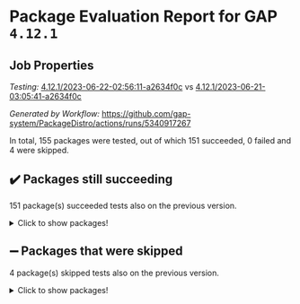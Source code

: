 # Package Evaluation Report for GAP `4.12.1`

## Job Properties

*Testing:* [4.12.1/2023-06-22-02:56:11-a2634f0c](https://github.com/gap-system/PackageDistro/blob/data/reports/4.12.1/2023-06-22-02:56:11-a2634f0c) vs [4.12.1/2023-06-21-03:05:41-a2634f0c](https://github.com/gap-system/PackageDistro/blob/data/reports/4.12.1/2023-06-21-03:05:41-a2634f0c)

*Generated by Workflow:* https://github.com/gap-system/PackageDistro/actions/runs/5340917267

In total, 155 packages were tested, out of which 151 succeeded, 0 failed and 4 were skipped.

## :heavy_check_mark: Packages still succeeding

151 package(s) succeeded tests also on the previous version.
<details><summary>Click to show packages!</summary>

- 4ti2interface 2023.02-04 [(success)](https://github.com/gap-system/PackageDistro/actions/runs/5340917267/jobs/9681390615)
- ace 5.6.2 [(success)](https://github.com/gap-system/PackageDistro/actions/runs/5340917267/jobs/9681390712)
- aclib 1.3.2 [(success)](https://github.com/gap-system/PackageDistro/actions/runs/5340917267/jobs/9681390817)
- agt 0.3.1 [(success)](https://github.com/gap-system/PackageDistro/actions/runs/5340917267/jobs/9681390919)
- alnuth 3.2.1 [(success)](https://github.com/gap-system/PackageDistro/actions/runs/5340917267/jobs/9681391033)
- anupq 3.3.0 [(success)](https://github.com/gap-system/PackageDistro/actions/runs/5340917267/jobs/9681391143)
- atlasrep 2.1.6 [(success)](https://github.com/gap-system/PackageDistro/actions/runs/5340917267/jobs/9681391243)
- autodoc 2023.06.19 [(success)](https://github.com/gap-system/PackageDistro/actions/runs/5340917267/jobs/9681391336)
- automata 1.15 [(success)](https://github.com/gap-system/PackageDistro/actions/runs/5340917267/jobs/9681391469)
- automgrp 1.3.2 [(success)](https://github.com/gap-system/PackageDistro/actions/runs/5340917267/jobs/9681391577)
- autpgrp 1.11 [(success)](https://github.com/gap-system/PackageDistro/actions/runs/5340917267/jobs/9681391688)
- cap 2023.06-04 [(success)](https://github.com/gap-system/PackageDistro/actions/runs/5340917267/jobs/9681391789)
- caratinterface 2.3.5 [(success)](https://github.com/gap-system/PackageDistro/actions/runs/5340917267/jobs/9681391883)
- cddinterface 2022.11.01 [(success)](https://github.com/gap-system/PackageDistro/actions/runs/5340917267/jobs/9681391997)
- circle 1.6.6 [(success)](https://github.com/gap-system/PackageDistro/actions/runs/5340917267/jobs/9681392117)
- classicpres 1.22 [(success)](https://github.com/gap-system/PackageDistro/actions/runs/5340917267/jobs/9681392226)
- cohomolo 1.6.11 [(success)](https://github.com/gap-system/PackageDistro/actions/runs/5340917267/jobs/9681392347)
- congruence 1.2.5 [(success)](https://github.com/gap-system/PackageDistro/actions/runs/5340917267/jobs/9681392462)
- corelg 1.56 [(success)](https://github.com/gap-system/PackageDistro/actions/runs/5340917267/jobs/9681392576)
- crime 1.6 [(success)](https://github.com/gap-system/PackageDistro/actions/runs/5340917267/jobs/9681392697)
- crisp 1.4.6 [(success)](https://github.com/gap-system/PackageDistro/actions/runs/5340917267/jobs/9681392837)
- crypting 0.10.4 [(success)](https://github.com/gap-system/PackageDistro/actions/runs/5340917267/jobs/9681392963)
- cryst 4.1.26 [(success)](https://github.com/gap-system/PackageDistro/actions/runs/5340917267/jobs/9681393092)
- crystcat 1.1.10 [(success)](https://github.com/gap-system/PackageDistro/actions/runs/5340917267/jobs/9681393235)
- ctbllib 1.3.6 [(success)](https://github.com/gap-system/PackageDistro/actions/runs/5340917267/jobs/9681393368)
- cubefree 1.19 [(success)](https://github.com/gap-system/PackageDistro/actions/runs/5340917267/jobs/9681393480)
- curlinterface 2.3.2 [(success)](https://github.com/gap-system/PackageDistro/actions/runs/5340917267/jobs/9681393593)
- cvec 2.8.1 [(success)](https://github.com/gap-system/PackageDistro/actions/runs/5340917267/jobs/9681393703)
- datastructures 0.3.0 [(success)](https://github.com/gap-system/PackageDistro/actions/runs/5340917267/jobs/9681393831)
- deepthought 1.0.6 [(success)](https://github.com/gap-system/PackageDistro/actions/runs/5340917267/jobs/9681393957)
- design 1.8 [(success)](https://github.com/gap-system/PackageDistro/actions/runs/5340917267/jobs/9681394064)
- difsets 2.3.1 [(success)](https://github.com/gap-system/PackageDistro/actions/runs/5340917267/jobs/9681394174)
- digraphs 1.6.2 [(success)](https://github.com/gap-system/PackageDistro/actions/runs/5340917267/jobs/9681394274)
- edim 1.3.7 [(success)](https://github.com/gap-system/PackageDistro/actions/runs/5340917267/jobs/9681394378)
- example 4.3.4 [(success)](https://github.com/gap-system/PackageDistro/actions/runs/5340917267/jobs/9681394498)
- examplesforhomalg 2023.02-04 [(success)](https://github.com/gap-system/PackageDistro/actions/runs/5340917267/jobs/9681394625)
- factint 1.6.3 [(success)](https://github.com/gap-system/PackageDistro/actions/runs/5340917267/jobs/9681394747)
- ferret 1.0.9 [(success)](https://github.com/gap-system/PackageDistro/actions/runs/5340917267/jobs/9681394870)
- fga 1.5.0 [(success)](https://github.com/gap-system/PackageDistro/actions/runs/5340917267/jobs/9681394995)
- fining 1.5.5 [(success)](https://github.com/gap-system/PackageDistro/actions/runs/5340917267/jobs/9681395110)
- float 1.0.3 [(success)](https://github.com/gap-system/PackageDistro/actions/runs/5340917267/jobs/9681395228)
- format 1.4.3 [(success)](https://github.com/gap-system/PackageDistro/actions/runs/5340917267/jobs/9681395331)
- forms 1.2.9 [(success)](https://github.com/gap-system/PackageDistro/actions/runs/5340917267/jobs/9681395446)
- fplsa 1.2.6 [(success)](https://github.com/gap-system/PackageDistro/actions/runs/5340917267/jobs/9681395552)
- fr 2.4.12 [(success)](https://github.com/gap-system/PackageDistro/actions/runs/5340917267/jobs/9681395668)
- francy 2.0.3 [(success)](https://github.com/gap-system/PackageDistro/actions/runs/5340917267/jobs/9681395762)
- fwtree 1.3 [(success)](https://github.com/gap-system/PackageDistro/actions/runs/5340917267/jobs/9681395865)
- gapdoc 1.6.6 [(success)](https://github.com/gap-system/PackageDistro/actions/runs/5340917267/jobs/9681395959)
- gauss 2023.02-04 [(success)](https://github.com/gap-system/PackageDistro/actions/runs/5340917267/jobs/9681396047)
- gaussforhomalg 2023.02-04 [(success)](https://github.com/gap-system/PackageDistro/actions/runs/5340917267/jobs/9681396137)
- gbnp 1.0.5 [(success)](https://github.com/gap-system/PackageDistro/actions/runs/5340917267/jobs/9681396227)
- generalizedmorphismsforcap 2023.03-01 [(success)](https://github.com/gap-system/PackageDistro/actions/runs/5340917267/jobs/9681396313)
- genss 1.6.8 [(success)](https://github.com/gap-system/PackageDistro/actions/runs/5340917267/jobs/9681396400)
- gradedmodules 2023.02-04 [(success)](https://github.com/gap-system/PackageDistro/actions/runs/5340917267/jobs/9681396500)
- gradedringforhomalg 2023.02-04 [(success)](https://github.com/gap-system/PackageDistro/actions/runs/5340917267/jobs/9681396592)
- grape 4.9.0 [(success)](https://github.com/gap-system/PackageDistro/actions/runs/5340917267/jobs/9681396675)
- groupoids 1.73 [(success)](https://github.com/gap-system/PackageDistro/actions/runs/5340917267/jobs/9681396768)
- grpconst 2.6.4 [(success)](https://github.com/gap-system/PackageDistro/actions/runs/5340917267/jobs/9681396858)
- guarana 0.96.3 [(success)](https://github.com/gap-system/PackageDistro/actions/runs/5340917267/jobs/9681396940)
- guava 3.18 [(success)](https://github.com/gap-system/PackageDistro/actions/runs/5340917267/jobs/9681397018)
- hap 1.56 [(success)](https://github.com/gap-system/PackageDistro/actions/runs/5340917267/jobs/9681397094)
- hapcryst 0.1.15 [(success)](https://github.com/gap-system/PackageDistro/actions/runs/5340917267/jobs/9681397166)
- hecke 1.5.3 [(success)](https://github.com/gap-system/PackageDistro/actions/runs/5340917267/jobs/9681397258)
- help 3.5 [(success)](https://github.com/gap-system/PackageDistro/actions/runs/5340917267/jobs/9681397348)
- homalg 2023.02-05 [(success)](https://github.com/gap-system/PackageDistro/actions/runs/5340917267/jobs/9681397448)
- homalgtocas 2023.02-04 [(success)](https://github.com/gap-system/PackageDistro/actions/runs/5340917267/jobs/9681397529)
- idrel 2.45 [(success)](https://github.com/gap-system/PackageDistro/actions/runs/5340917267/jobs/9681397612)
- images 1.3.1 [(success)](https://github.com/gap-system/PackageDistro/actions/runs/5340917267/jobs/9681397718)
- intpic 0.3.0 [(success)](https://github.com/gap-system/PackageDistro/actions/runs/5340917267/jobs/9681397822)
- io 4.8.1 [(success)](https://github.com/gap-system/PackageDistro/actions/runs/5340917267/jobs/9681397933)
- io_forhomalg 2023.02-04 [(success)](https://github.com/gap-system/PackageDistro/actions/runs/5340917267/jobs/9681398025)
- irredsol 1.4.4 [(success)](https://github.com/gap-system/PackageDistro/actions/runs/5340917267/jobs/9681398118)
- json 2.1.1 [(success)](https://github.com/gap-system/PackageDistro/actions/runs/5340917267/jobs/9681398212)
- jupyterkernel 1.5.0 [(success)](https://github.com/gap-system/PackageDistro/actions/runs/5340917267/jobs/9681398302)
- jupyterviz 1.5.6 [(success)](https://github.com/gap-system/PackageDistro/actions/runs/5340917267/jobs/9681398386)
- kan 1.35 [(success)](https://github.com/gap-system/PackageDistro/actions/runs/5340917267/jobs/9681398480)
- kbmag 1.5.11 [(success)](https://github.com/gap-system/PackageDistro/actions/runs/5340917267/jobs/9681398550)
- laguna 3.9.6 [(success)](https://github.com/gap-system/PackageDistro/actions/runs/5340917267/jobs/9681398647)
- liealgdb 2.2.1 [(success)](https://github.com/gap-system/PackageDistro/actions/runs/5340917267/jobs/9681398773)
- liepring 2.8 [(success)](https://github.com/gap-system/PackageDistro/actions/runs/5340917267/jobs/9681398884)
- liering 2.4.2 [(success)](https://github.com/gap-system/PackageDistro/actions/runs/5340917267/jobs/9681399010)
- linearalgebraforcap 2023.06-02 [(success)](https://github.com/gap-system/PackageDistro/actions/runs/5340917267/jobs/9681399096)
- localizeringforhomalg 2023.02-04 [(success)](https://github.com/gap-system/PackageDistro/actions/runs/5340917267/jobs/9681399189)
- loops 3.4.3 [(success)](https://github.com/gap-system/PackageDistro/actions/runs/5340917267/jobs/9681399292)
- lpres 1.0.3 [(success)](https://github.com/gap-system/PackageDistro/actions/runs/5340917267/jobs/9681399383)
- majoranaalgebras 1.5.1 [(success)](https://github.com/gap-system/PackageDistro/actions/runs/5340917267/jobs/9681399468)
- mapclass 1.4.6 [(success)](https://github.com/gap-system/PackageDistro/actions/runs/5340917267/jobs/9681399545)
- matgrp 0.70 [(success)](https://github.com/gap-system/PackageDistro/actions/runs/5340917267/jobs/9681399631)
- matricesforhomalg 2023.02-04 [(success)](https://github.com/gap-system/PackageDistro/actions/runs/5340917267/jobs/9681399723)
- modisom 2.5.4 [(success)](https://github.com/gap-system/PackageDistro/actions/runs/5340917267/jobs/9681399785)
- modulepresentationsforcap 2023.06-02 [(success)](https://github.com/gap-system/PackageDistro/actions/runs/5340917267/jobs/9681399867)
- modules 2023.02-04 [(success)](https://github.com/gap-system/PackageDistro/actions/runs/5340917267/jobs/9681399950)
- monoidalcategories 2023.05-03 [(success)](https://github.com/gap-system/PackageDistro/actions/runs/5340917267/jobs/9681400037)
- nconvex 2022.09-01 [(success)](https://github.com/gap-system/PackageDistro/actions/runs/5340917267/jobs/9681400120)
- nilmat 1.4.2 [(success)](https://github.com/gap-system/PackageDistro/actions/runs/5340917267/jobs/9681400231)
- nock 1.5 [(success)](https://github.com/gap-system/PackageDistro/actions/runs/5340917267/jobs/9681400324)
- normalizinterface 1.3.6 [(success)](https://github.com/gap-system/PackageDistro/actions/runs/5340917267/jobs/9681400431)
- nq 2.5.10 [(success)](https://github.com/gap-system/PackageDistro/actions/runs/5340917267/jobs/9681400525)
- numericalsgps 1.3.1 [(success)](https://github.com/gap-system/PackageDistro/actions/runs/5340917267/jobs/9681400616)
- openmath 11.5.3 [(success)](https://github.com/gap-system/PackageDistro/actions/runs/5340917267/jobs/9681400725)
- orb 4.9.0 [(success)](https://github.com/gap-system/PackageDistro/actions/runs/5340917267/jobs/9681400833)
- packagemanager 1.4.1 [(success)](https://github.com/gap-system/PackageDistro/actions/runs/5340917267/jobs/9681400915)
- patternclass 2.4.3 [(success)](https://github.com/gap-system/PackageDistro/actions/runs/5340917267/jobs/9681400986)
- permut 2.0.4 [(success)](https://github.com/gap-system/PackageDistro/actions/runs/5340917267/jobs/9681401059)
- polenta 1.3.10 [(success)](https://github.com/gap-system/PackageDistro/actions/runs/5340917267/jobs/9681401150)
- polymaking 0.8.6 [(success)](https://github.com/gap-system/PackageDistro/actions/runs/5340917267/jobs/9681401245)
- primgrp 3.4.4 [(success)](https://github.com/gap-system/PackageDistro/actions/runs/5340917267/jobs/9681401329)
- profiling 2.5.2 [(success)](https://github.com/gap-system/PackageDistro/actions/runs/5340917267/jobs/9681401426)
- qpa 1.34 [(success)](https://github.com/gap-system/PackageDistro/actions/runs/5340917267/jobs/9681401516)
- quagroup 1.8.3 [(success)](https://github.com/gap-system/PackageDistro/actions/runs/5340917267/jobs/9681401606)
- radiroot 2.9 [(success)](https://github.com/gap-system/PackageDistro/actions/runs/5340917267/jobs/9681401722)
- rcwa 4.7.1 [(success)](https://github.com/gap-system/PackageDistro/actions/runs/5340917267/jobs/9681401846)
- rds 1.8 [(success)](https://github.com/gap-system/PackageDistro/actions/runs/5340917267/jobs/9681401969)
- recog 1.4.2 [(success)](https://github.com/gap-system/PackageDistro/actions/runs/5340917267/jobs/9681402082)
- repndecomp 1.3.0 [(success)](https://github.com/gap-system/PackageDistro/actions/runs/5340917267/jobs/9681402201)
- repsn 3.1.1 [(success)](https://github.com/gap-system/PackageDistro/actions/runs/5340917267/jobs/9681402318)
- resclasses 4.7.3 [(success)](https://github.com/gap-system/PackageDistro/actions/runs/5340917267/jobs/9681402423)
- ringsforhomalg 2023.02-05 [(success)](https://github.com/gap-system/PackageDistro/actions/runs/5340917267/jobs/9681402540)
- sco 2023.02-04 [(success)](https://github.com/gap-system/PackageDistro/actions/runs/5340917267/jobs/9681402645)
- scscp 2.4.1 [(success)](https://github.com/gap-system/PackageDistro/actions/runs/5340917267/jobs/9681402756)
- semigroups 5.2.1 [(success)](https://github.com/gap-system/PackageDistro/actions/runs/5340917267/jobs/9681402876)
- sglppow 2.3 [(success)](https://github.com/gap-system/PackageDistro/actions/runs/5340917267/jobs/9681402980)
- sgpviz 0.999.5 [(success)](https://github.com/gap-system/PackageDistro/actions/runs/5340917267/jobs/9681403088)
- simpcomp 2.1.14 [(success)](https://github.com/gap-system/PackageDistro/actions/runs/5340917267/jobs/9681403208)
- singular 2023.02.09 [(success)](https://github.com/gap-system/PackageDistro/actions/runs/5340917267/jobs/9681403350)
- sl2reps 1.1 [(success)](https://github.com/gap-system/PackageDistro/actions/runs/5340917267/jobs/9681403458)
- sla 1.5.3 [(success)](https://github.com/gap-system/PackageDistro/actions/runs/5340917267/jobs/9681403558)
- smallgrp 1.5.3 [(success)](https://github.com/gap-system/PackageDistro/actions/runs/5340917267/jobs/9681403675)
- smallsemi 0.6.13 [(success)](https://github.com/gap-system/PackageDistro/actions/runs/5340917267/jobs/9681403783)
- sonata 2.9.6 [(success)](https://github.com/gap-system/PackageDistro/actions/runs/5340917267/jobs/9681403907)
- sophus 1.27 [(success)](https://github.com/gap-system/PackageDistro/actions/runs/5340917267/jobs/9681404010)
- spinsym 1.5.2 [(success)](https://github.com/gap-system/PackageDistro/actions/runs/5340917267/jobs/9681404132)
- standardff 0.9.4 [(success)](https://github.com/gap-system/PackageDistro/actions/runs/5340917267/jobs/9681404263)
- symbcompcc 1.3.2 [(success)](https://github.com/gap-system/PackageDistro/actions/runs/5340917267/jobs/9681404383)
- thelma 1.3 [(success)](https://github.com/gap-system/PackageDistro/actions/runs/5340917267/jobs/9681404494)
- tomlib 1.2.9 [(success)](https://github.com/gap-system/PackageDistro/actions/runs/5340917267/jobs/9681404607)
- toolsforhomalg 2023.05-01 [(success)](https://github.com/gap-system/PackageDistro/actions/runs/5340917267/jobs/9681404742)
- toric 1.9.5 [(success)](https://github.com/gap-system/PackageDistro/actions/runs/5340917267/jobs/9681404869)
- toricvarieties 2022.07.13 [(success)](https://github.com/gap-system/PackageDistro/actions/runs/5340917267/jobs/9681404987)
- transgrp 3.6.4 [(success)](https://github.com/gap-system/PackageDistro/actions/runs/5340917267/jobs/9681405111)
- ugaly 4.0.3 [(success)](https://github.com/gap-system/PackageDistro/actions/runs/5340917267/jobs/9681405229)
- unipot 1.5 [(success)](https://github.com/gap-system/PackageDistro/actions/runs/5340917267/jobs/9681405353)
- unitlib 4.2.0 [(success)](https://github.com/gap-system/PackageDistro/actions/runs/5340917267/jobs/9681405493)
- utils 0.82 [(success)](https://github.com/gap-system/PackageDistro/actions/runs/5340917267/jobs/9681405624)
- uuid 0.7 [(success)](https://github.com/gap-system/PackageDistro/actions/runs/5340917267/jobs/9681405719)
- walrus 0.9991 [(success)](https://github.com/gap-system/PackageDistro/actions/runs/5340917267/jobs/9681405860)
- wedderga 4.10.4 [(success)](https://github.com/gap-system/PackageDistro/actions/runs/5340917267/jobs/9681405979)
- xmod 2.91 [(success)](https://github.com/gap-system/PackageDistro/actions/runs/5340917267/jobs/9681406101)
- xmodalg 1.23 [(success)](https://github.com/gap-system/PackageDistro/actions/runs/5340917267/jobs/9681406208)
- yangbaxter 0.10.3 [(success)](https://github.com/gap-system/PackageDistro/actions/runs/5340917267/jobs/9681406306)
- zeromqinterface 0.14 [(success)](https://github.com/gap-system/PackageDistro/actions/runs/5340917267/jobs/9681406411)
</details>

## :heavy_minus_sign: Packages that were skipped

4 package(s) skipped tests also on the previous version.
<details><summary>Click to show packages!</summary>

- browse 1.8.21 [(skipped)](https://github.com/gap-system/PackageDistro/actions/runs/5340917267/jobs/9681220024)
- itc 1.5.1 [(skipped)](https://github.com/gap-system/PackageDistro/actions/runs/5340917267/jobs/9681220024)
- polycyclic 2.16 [(skipped)](https://github.com/gap-system/PackageDistro/actions/runs/5340917267/jobs/9681220024)
- xgap 4.31 [(skipped)](https://github.com/gap-system/PackageDistro/actions/runs/5340917267/jobs/9681220024)
</details>

